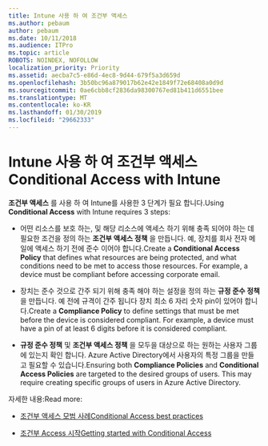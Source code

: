 ```yaml
---
title: Intune 사용 하 여 조건부 액세스
ms.author: pebaum
author: pebaum
ms.date: 10/11/2018
ms.audience: ITPro
ms.topic: article
ROBOTS: NOINDEX, NOFOLLOW
localization_priority: Priority
ms.assetid: aecba7c5-e86d-4ec8-9d44-679f5a3d659d
ms.openlocfilehash: 3b50bc96a879017b62e42e1849f72e68408a0d9d
ms.sourcegitcommit: 0ae6cbb8cf2836da98300767ed81b411d6551bee
ms.translationtype: MT
ms.contentlocale: ko-KR
ms.lasthandoff: 01/30/2019
ms.locfileid: "29662333"
---
```

# <a name="conditional-access-with-intune"></a><span data-ttu-id="2d786-102">Intune 사용 하 여 조건부 액세스</span><span class="sxs-lookup"><span data-stu-id="2d786-102">Conditional Access with Intune</span></span>

<span data-ttu-id="2d786-103">**조건부 액세스** 를 사용 하 여 Intune를 사용한 3 단계가 필요 합니다.</span><span class="sxs-lookup"><span data-stu-id="2d786-103">Using **Conditional Access** with Intune requires 3 steps:</span></span> 
  
- <span data-ttu-id="2d786-p101">어떤 리소스를 보호 하는, 및 해당 리소스에 액세스 하기 위해 충족 되어야 하는 데 필요한 조건을 정의 하는 **조건부 액세스 정책** 을 만듭니다. 예, 장치를 회사 전자 메일에 액세스 하기 전에 준수 이어야 합니다.</span><span class="sxs-lookup"><span data-stu-id="2d786-p101">Create a **Conditional Access Policy** that defines what resources are being protected, and what conditions need to be met to access those resources. For example, a device must be compliant before accessing corporate email.</span></span> 
    
- <span data-ttu-id="2d786-p102">장치는 준수 것으로 간주 되기 위해 충족 해야 하는 설정을 정의 하는 **규정 준수 정책** 을 만듭니다. 예 전에 규격이 간주 됩니다 장치 최소 6 자리 숫자 pin이 있어야 합니다.</span><span class="sxs-lookup"><span data-stu-id="2d786-p102">Create a **Compliance Policy** to define settings that must be met before the device is considered compliant. For example, a device must have a pin of at least 6 digits before it is considered compliant.</span></span> 
    
- <span data-ttu-id="2d786-p103">**규정 준수 정책** 및 **조건부 액세스 정책** 을 모두을 대상으로 하는 원하는 사용자 그룹에 있는지 확인 합니다. Azure Active Directory에서 사용자의 특정 그룹을 만들고 필요할 수 있습니다.</span><span class="sxs-lookup"><span data-stu-id="2d786-p103">Ensuring both **Compliance Policies** and **Conditional Access Policies** are targeted to the desired groups of users. This may require creating specific groups of users in Azure Active Directory.</span></span> 
    
<span data-ttu-id="2d786-110">자세한 내용:</span><span class="sxs-lookup"><span data-stu-id="2d786-110">Read more:</span></span>
  
- [<span data-ttu-id="2d786-111">조건부 액세스 모범 사례</span><span class="sxs-lookup"><span data-stu-id="2d786-111">Conditional Access best practices</span></span>](https://docs.microsoft.com/azure/active-directory/conditional-access/best-practices)
    
- [<span data-ttu-id="2d786-112">조건부 Access 시작</span><span class="sxs-lookup"><span data-stu-id="2d786-112">Getting started with Conditional Access </span></span>](https://docs.microsoft.com/azure/active-directory/active-directory-conditional-access-azure-portal-get-started)
    

